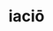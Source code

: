 ---
title: iaciō
meaning: to throw
ch: ten
pos: verb
inf: iacere
secondppstem: iac
infend: ere
conjugation: third
derivative: eject, projector
f1: yes
f: yes
---